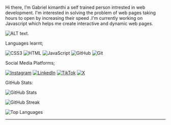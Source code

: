  Hi there, I’m Gabriel kimanthi a self trained person intrested in web development. I'm interested in solving the problem of web pages taking hours to open by increasing their speed .I'm currently working on Javascript which helps me create interactive and dynamic web pages.

  ![ALT text](https://github.com/Gabriel-project39/Gabriel-project39/blob/main/Screenshot%202024-11-20%20at%2007-36-48%20Setting%20Up%20a%20Web%20Developer%20Work%20Environment%20Terminal%20Zsh%20and%20TMUX%20%C2%B7%20Web%20UI%20Engineer%20from%20Hamburg%20Germany.png).

<!---
Gabriel-project39/Gabriel-project39 is a ✨ special ✨ repository because its `README.md` (this file) appears on your GitHub profile.
You can click the Preview link to take a look at your changes.
--->
Languages learnt;

![CSS3](https://img.shields.io/badge/css-%3231572B6.svg?style=for-the-badge&logo=css3&logoColor=white) ![HTML](https://img.shields.io/badge/html-%23E34F26.svg?style=for-the-badge&logo=html&logoColor=white) ![JavaScript](https://img.shields.io/badge/javascript-%23323330.svg?style=for-the-badge&logo=javascript&logoColor=%23F7DF1E) ![GitHub](https://img.shields.io/badge/github-%23121011.svg?style=for-the-badge&logo=github&logoColor=white) ![Git](https://img.shields.io/badge/git-%23F05033.svg?style=for-the-badge&logo=git&logoColor=white)

Social Media Platforms;


[![Instagram](https://img.shields.io/badge/Instagram-%23E4405F.svg?logo=Instagram&logoColor=white)](https://instagram.com/gab) [![LinkedIn](https://img.shields.io/badge/LinkedIn-%230077B5.svg?logo=linkedin&logoColor=white)](https://linkedin.com/in/gab) [![TikTok](https://img.shields.io/badge/TikTok-%23000000.svg?logo=TikTok&logoColor=white)](https://tiktok.com/@gab) [![X](https://img.shields.io/badge/X-black.svg?logo=X&logoColor=white)](https://x.com/gab) 

 GitHub Stats:

![GitHub Stats](https://github-readme-stats.vercel.app/api?username=Gabriel-project39&show_icons=true&theme=radical)

![GitHub Streak](https://streak-stats.demolab.com/?user=Gabriel-project39&theme=radical)

<!-- GitHub Top Languages -->
![Top Languages](https://github-readme-stats.vercel.app/api/top-langs/?username=Gabriel-project39&layout=compact&theme=radical)

---



